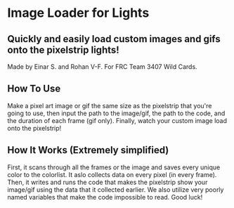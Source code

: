 # Image Loader for Lights
## Quickly and easily load custom images and gifs onto the pixelstrip lights!
Made by Einar S. and Rohan V-F.
For FRC Team 3407 Wild Cards.

## How To Use
Make a pixel art image or gif the same size as the pixelstrip that you're going to use, then input the path to the image/gif, the path to the code, and the duration of each frame (gif only). Finally, watch your custom image load onto the pixelstrip!

## How It Works (Extremely simplified)
First, it scans through all the frames or the image and saves every unique color to the colorlist. It aslo collects data on every pixel (in every frame). Then, it writes and runs the code that makes the pixelstrip show your image/gif using the data that it collected earlier. We also utilize very poorly named variables that make the code impossible to read. Good luck!
